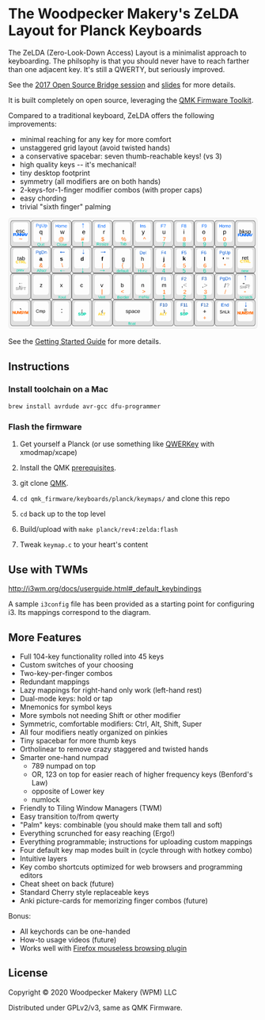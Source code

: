 # The Woodpecker Makery's ZeLDA Layout for Planck Keyboards

The ZeLDA (Zero-Look-Down Access) Layout is a minimalist approach to
keyboarding.  The philsophy is that you should never have to reach
farther than one adjacent key.  It's still a QWERTY, but seriously
improved.

See the [2017 Open Source Bridge
session](http://opensourcebridge.org/sessions/1988) and
[slides](https://www.slideshare.net/secret/3oeMZCprt1mo1e) for more
details.

It is built completely on open source, leveraging
the [QMK Firmware Toolkit](https://docs.qmk.fm/build_environment_setup.html).

Compared to a traditional keyboard, ZeLDA offers the following
improvements:

- minimal reaching for any key for more comfort
- unstaggered grid layout (avoid twisted hands)
- a conservative spacebar: seven thumb-reachable keys! (vs 3)
- high quality keys -- it's mechanical!
- tiny desktop footprint
- symmetry (all modifiers are on both hands)
- 2-keys-for-1-finger modifier combos (with proper caps)
- easy chording
- trivial "sixth finger" palming

![keymap diagram](https://raw.githubusercontent.com/MicahElliott/ZeLDA/master/keyboard-layout-all.png)

See the [Getting Started Guide](GUIDE.md) for more details.

## Instructions

### Install toolchain on a Mac

```sh
brew install avrdude avr-gcc dfu-programmer
```

### Flash the firmware

1. Get yourself a Planck (or use something like
   [QWERKey](https://github.com/MicahElliott/qwerkey) with
   xmodmap/xcape)

1. Install the QMK [prerequisites](https://docs.qmk.fm/build_environment_setup.html).

1. git clone [QMK](https://github.com/qmk/qmk_firmware).

1. `cd qmk_firmware/keyboards/planck/keymaps/` and clone this repo

1. `cd` back up to the top level

1. Build/upload with `make planck/rev4:zelda:flash`

1. Tweak `keymap.c` to your heart's content

## Use with TWMs

http://i3wm.org/docs/userguide.html#_default_keybindings

A sample `i3config` file has been provided as a starting point for
configuring i3.  Its mappings correspond to the diagram.

## More Features

- Full 104-key functionality rolled into 45 keys
- Custom switches of your choosing
- Two-key-per-finger combos
- Redundant mappings
- Lazy mappings for right-hand only work (left-hand rest)
- Dual-mode keys: hold or tap
- Mnemonics for symbol keys
- More symbols not needing Shift or other modifier
- Symmetric, comfortable modifiers: Ctrl, Alt, Shift, Super
- All four modifiers neatly organized on pinkies
- Tiny spacebar for more thumb keys
- Ortholinear to remove crazy staggered and twisted hands
- Smarter one-hand numpad
  - 789 numpad on top
  - OR, 123 on top for easier reach of higher frequency keys (Benford's Law)
  - opposite of Lower key
  - numlock
- Friendly to Tiling Window Managers (TWM)
- Easy transition to/from qwerty
- "Palm" keys: combinable (you should make them tall and soft)
- Everything scrunched for easy reaching (Ergo!)
- Everything programmable; instructions for uploading custom mappings
- Four default key map modes built in (cycle through with hotkey combo)
- Intuitive layers
- Key combo shortcuts optimized for web browsers and programming editors
- Cheat sheet on back (future)
- Standard Cherry style replaceable keys
- Anki picture-cards for memorizing finger combos (future)

Bonus:

- All keychords can be one-handed
- How-to usage videos (future)
- Works well with [Firefox mouseless browsing plugin](https://addons.mozilla.org/en-US/firefox/addon/mouseless-browsing/)

## License

Copyright © 2020 Woodpecker Makery (WPM) LLC

Distributed under GPLv2/v3, same as QMK Firmware.
